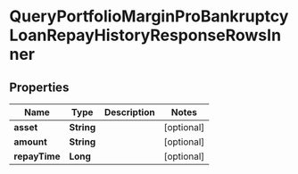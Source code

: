

# QueryPortfolioMarginProBankruptcyLoanRepayHistoryResponseRowsInner


## Properties

| Name | Type | Description | Notes |
|------------ | ------------- | ------------- | -------------|
|**asset** | **String** |  |  [optional] |
|**amount** | **String** |  |  [optional] |
|**repayTime** | **Long** |  |  [optional] |



